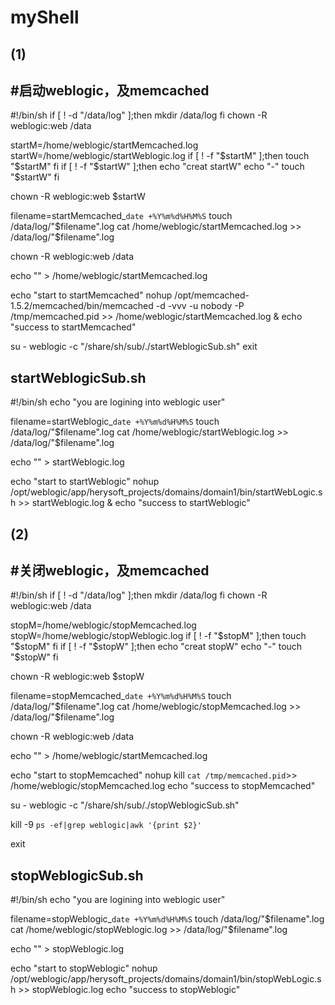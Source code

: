# myShell
(1)
---------------------------------------------------------
## #启动weblogic，及memcached
#!/bin/sh
if [ ! -d "/data/log" ];then
mkdir /data/log
fi
chown -R weblogic:web /data

startM=/home/weblogic/startMemcached.log
startW=/home/weblogic/startWeblogic.log
if [ ! -f "$startM" ];then
touch "$startM"
fi
if [ ! -f "$startW" ];then
echo "creat startW"
echo "-"
touch "$startW"
fi

chown -R weblogic:web $startW

filename=startMemcached_`date +%Y%m%d%H%M%S`
touch /data/log/"$filename".log
cat /home/weblogic/startMemcached.log >> /data/log/"$filename".log

chown -R weblogic:web /data

echo "" > /home/weblogic/startMemcached.log

echo "start to startMemcached"
nohup /opt/memcached-1.5.2/memcached/bin/memcached -d -vvv -u nobody -P /tmp/memcached.pid >> /home/weblogic/startMemcached.log &
echo "success to startMemcached"

su - weblogic -c "/share/sh/sub/./startWeblogicSub.sh"
exit

## startWeblogicSub.sh
#!/bin/sh
echo "you are logining into weblogic user"

filename=startWeblogic_`date +%Y%m%d%H%M%S`
touch /data/log/"$filename".log
cat /home/weblogic/startWeblogic.log >> /data/log/"$filename".log

echo "" > startWeblogic.log

echo "start to startWeblogic"
nohup /opt/weblogic/app/herysoft_projects/domains/domain1/bin/startWebLogic.sh >> startWeblogic.log &
echo "success to startWeblogic"


(2)
---------------------------------------------------------
## #关闭weblogic，及memcached
#!/bin/sh
if [ ! -d "/data/log" ];then
mkdir /data/log
fi
chown -R weblogic:web /data

stopM=/home/weblogic/stopMemcached.log
stopW=/home/weblogic/stopWeblogic.log
if [ ! -f "$stopM" ];then
touch "$stopM"
fi
if [ ! -f "$stopW" ];then
echo "creat stopW"
echo "-"
touch "$stopW"
fi

chown -R weblogic:web $stopW

filename=stopMemcached_`date +%Y%m%d%H%M%S`
touch /data/log/"$filename".log
cat /home/weblogic/stopMemcached.log >> /data/log/"$filename".log

chown -R weblogic:web /data

echo "" > /home/weblogic/startMemcached.log

echo "start to stopMemcached"
nohup kill `cat /tmp/memcached.pid`>> /home/weblogic/stopMemcached.log
echo "success to stopMemcached"

su - weblogic -c "/share/sh/sub/./stopWeblogicSub.sh"

kill -9 `ps -ef|grep weblogic|awk '{print $2}'`

exit

## stopWeblogicSub.sh
#!/bin/sh
echo "you are logining into weblogic user"

filename=stopWeblogic_`date +%Y%m%d%H%M%S`
touch /data/log/"$filename".log
cat /home/weblogic/stopWeblogic.log >> /data/log/"$filename".log

echo "" > stopWeblogic.log

echo "start to stopWeblogic"
nohup /opt/weblogic/app/herysoft_projects/domains/domain1/bin/stopWebLogic.sh >> stopWeblogic.log
echo "success to stopWeblogic"



